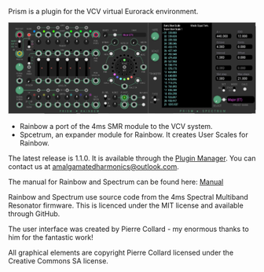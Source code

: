 Prism is a plugin for the VCV virtual Eurorack environment.

![All](./doc/all.jpg)

* Rainbow a port of the 4ms SMR module to the VCV system.
* Spcetrum, an expander module for Rainbow. It creates User Scales for Rainbow.

The latest release is 1.1.0. It is available through the [Plugin Manager](https://vcvrack.com/plugins.html). You can contact us at amalgamatedharmonics@outlook.com. 

The manual for Rainbow and Spectrum can be found here: [Manual](https://github.com/AmalgamatedHarmonics/Prism/blob/master/doc/PrismUM.pdf)

Rainbow and Spectrum use source code from the 4ms Spectral Multiband Resonator firmware. This is licenced under the MIT license and available through GitHub.

The user interface was created by Pierre Collard - my enormous thanks to him for the fantastic work!

All graphical elements are copyright Pierre Collard licensed under the Creative Commons SA license.

